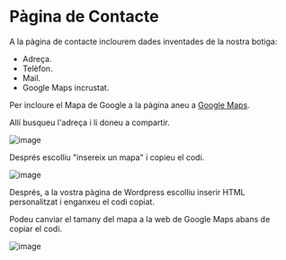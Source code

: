 # Pàgina de Contacte

A la pàgina de contacte inclourem dades inventades de la nostra botiga:
- Adreça.
- Telèfon.
- Mail.
- Google Maps incrustat.

Per incloure el Mapa de Google a la pàgina aneu a [Google Maps](https://www.google.es/maps/).

Allí busqueu l'adreça i li doneu a compartir.

![image](https://github.com/XaSaFa/MP08-23-24/assets/110727546/332afed0-d111-45f5-8100-df2b4070b459)

Després escolliu "insereix un mapa" i copieu el codi.

![image](https://github.com/XaSaFa/MP08-23-24/assets/110727546/409158dc-0a0a-4e39-acc0-1975b2bd2f34)

Després, a la vostra pàgina de Wordpress escolliu inserir HTML personalitzat i enganxeu el codi copiat.

Podeu canviar el tamany del mapa a la web de Google Maps abans de copiar el codi.

![image](https://github.com/XaSaFa/MP08-23-24/assets/110727546/e35dd876-bfb7-436e-9c11-4c2e5f83b50c)
